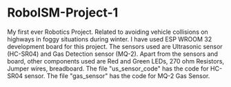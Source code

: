 # RoboISM-Project-1
My first ever Robotics Project. Related to avoiding vehicle collisions on highways in foggy situations during winter.
I have used ESP WROOM 32 development board for this project.
The sensors used are Ultrasonic sensor (HC-SR04) and Gas Detection sensor (MQ-2).
Apart from the sensors and board, other components used are Red and Green LEDs, 270 ohm Resistors, Jumper wires, breadboard.
The file "us_sensor_code" has the code for HC-SR04 sensor.
The file "gas_sensor" has the code for MQ-2 Gas Sensor.
